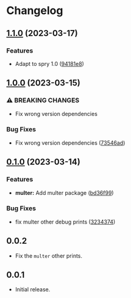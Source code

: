 # Changelog

## [1.1.0](https://github.com/odroe/spry/compare/spry_multer-v1.0.0...spry_multer-v1.1.0) (2023-03-17)


### Features

* Adapt to spry 1.0 ([94181e8](https://github.com/odroe/spry/commit/94181e80c73c597a6b4068951e42b679d682da50))

## [1.0.0](https://github.com/odroe/spry/compare/spry_multer-v0.1.0...spry_multer-v1.0.0) (2023-03-15)


### ⚠ BREAKING CHANGES

* Fix wrong version dependencies

### Bug Fixes

* Fix wrong version dependencies ([73546ad](https://github.com/odroe/spry/commit/73546ada2e4035ff49fa3b0a6f2bea5d2c3089b4))

## [0.1.0](https://github.com/odroe/spry/compare/spry_multer-v0.0.2...spry_multer-v0.1.0) (2023-03-14)


### Features

* **multer:** Add multer package ([bd36f99](https://github.com/odroe/spry/commit/bd36f9969229c96e4b4026a38b97d371478292fa))


### Bug Fixes

* fix multer other debug prints ([3234374](https://github.com/odroe/spry/commit/3234374d9e0bf0de50a5529ec8e48076cff75549))

## 0.0.2

- Fix the `multer` other prints.

## 0.0.1

- Initial release.
